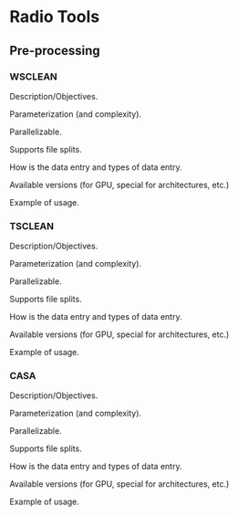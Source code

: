 # Radio Tools

## Pre-processing

### WSCLEAN

Description/Objectives.

Parameterization (and complexity).

Parallelizable.

Supports file splits.

How is the data entry and types of data entry.

Available versions (for GPU, special for architectures, etc.)

Example of usage.

### TSCLEAN

Description/Objectives.

Parameterization (and complexity).

Parallelizable.

Supports file splits.

How is the data entry and types of data entry.

Available versions (for GPU, special for architectures, etc.)

Example of usage.

### CASA

Description/Objectives.

Parameterization (and complexity).

Parallelizable.

Supports file splits.

How is the data entry and types of data entry.

Available versions (for GPU, special for architectures, etc.)

Example of usage.


